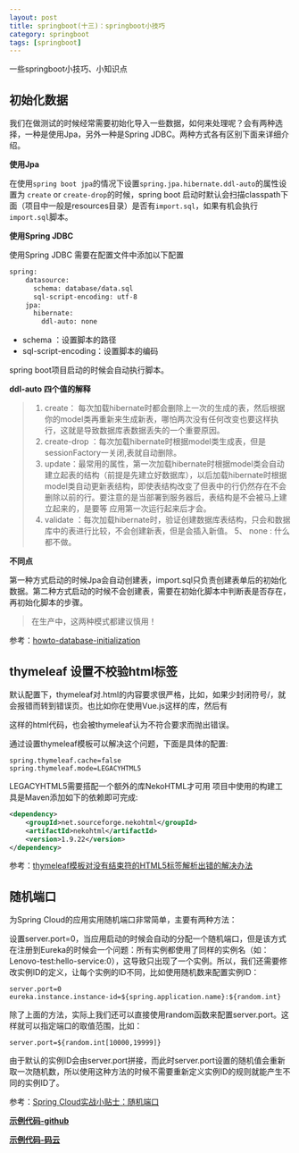 ```yaml
---
layout: post
title: springboot(十三)：springboot小技巧
category: springboot 
tags: [springboot]
---
```


一些springboot小技巧、小知识点


##  初始化数据

我们在做测试的时候经常需要初始化导入一些数据，如何来处理呢？会有两种选择，一种是使用Jpa，另外一种是Spring JDBC。两种方式各有区别下面来详细介绍。


**使用Jpa**

在使用```spring boot jpa```的情况下设置```spring.jpa.hibernate.ddl-auto```的属性设置为 ```create``` or ```create-drop```的时候，spring boot 启动时默认会扫描classpath下面（项目中一般是resources目录）是否有```import.sql```，如果有机会执行```import.sql```脚本。


**使用Spring JDBC**

使用Spring JDBC 需要在配置文件中添加以下配置

``` xml
spring:
    datasource:
      schema: database/data.sql
      sql-script-encoding: utf-8
    jpa:
      hibernate:
        ddl-auto: none
```

- schema ：设置脚本的路径
- sql-script-encoding：设置脚本的编码

spring boot项目启动的时候会自动执行脚本。

**ddl-auto 四个值的解释**

> 1. create： 每次加载hibernate时都会删除上一次的生成的表，然后根据你的model类再重新来生成新表，哪怕两次没有任何改变也要这样执行，这就是导致数据库表数据丢失的一个重要原因。
> 2. create-drop ：每次加载hibernate时根据model类生成表，但是sessionFactory一关闭,表就自动删除。
> 3. update：最常用的属性，第一次加载hibernate时根据model类会自动建立起表的结构（前提是先建立好数据库），以后加载hibernate时根据 model类自动更新表结构，即使表结构改变了但表中的行仍然存在不会删除以前的行。要注意的是当部署到服务器后，表结构是不会被马上建立起来的，是要等 应用第一次运行起来后才会。
> 4.  validate ：每次加载hibernate时，验证创建数据库表结构，只会和数据库中的表进行比较，不会创建新表，但是会插入新值。
> 5、 none  : 什么都不做。

**不同点**

第一种方式启动的时候Jpa会自动创建表，import.sql只负责创建表单后的初始化数据。第二种方式启动的时候不会创建表，需要在初始化脚本中判断表是否存在，再初始化脚本的步骤。


> 在生产中，这两种模式都建议慎用！



参考：[howto-database-initialization](https://docs.spring.io/spring-boot/docs/current/reference/html/howto-database-initialization.html)

##  thymeleaf 设置不校验html标签

默认配置下，thymeleaf对.html的内容要求很严格，比如<meta charset="UTF-8" />，如果少封闭符号/，就会报错而转到错误页。也比如你在使用Vue.js这样的库，然后有<div v-cloak></div>这样的html代码，也会被thymeleaf认为不符合要求而抛出错误。

通过设置thymeleaf模板可以解决这个问题，下面是具体的配置:

``` properties
spring.thymeleaf.cache=false
spring.thymeleaf.mode=LEGACYHTML5
```

LEGACYHTML5需要搭配一个额外的库NekoHTML才可用
项目中使用的构建工具是Maven添加如下的依赖即可完成:

``` xml
<dependency>
	<groupId>net.sourceforge.nekohtml</groupId>
	<artifactId>nekohtml</artifactId>
	<version>1.9.22</version>
</dependency>
``` 

参考：[thymeleaf模板对没有结束符的HTML5标签解析出错的解决办法](http://blog.csdn.net/yalishadaa/article/details/60768811)



## 随机端口

为Spring Cloud的应用实用随机端口非常简单，主要有两种方法：

设置server.port=0，当应用启动的时候会自动的分配一个随机端口，但是该方式在注册到Eureka的时候会一个问题：所有实例都使用了同样的实例名（如：Lenovo-test:hello-service:0），这导致只出现了一个实例。所以，我们还需要修改实例ID的定义，让每个实例的ID不同，比如使用随机数来配置实例ID：

``` properties
server.port=0
eureka.instance.instance-id=${spring.application.name}:${random.int}
```

除了上面的方法，实际上我们还可以直接使用random函数来配置server.port。这样就可以指定端口的取值范围，比如：

``` properties
server.port=${random.int[10000,19999]}
```

由于默认的实例ID会由server.port拼接，而此时server.port设置的随机值会重新取一次随机数，所以使用这种方法的时候不需要重新定义实例ID的规则就能产生不同的实例ID了。

参考：[Spring Cloud实战小贴士：随机端口](http://blog.didispace.com/spring-cloud-tips-2/)


**[示例代码-github](https://github.com/ityouknow/spring-boot-examples)**

**[示例代码-码云](https://gitee.com/ityouknow/spring-boot-examples)**

